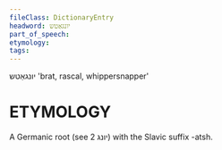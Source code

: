 ```yaml
---
fileClass: DictionaryEntry
headword: יונגאַטש
part_of_speech: 
etymology: 
tags: 
---
```

יונגאַטש
'brat, rascal, whippersnapper'

ETYMOLOGY
===========
A Germanic root (see יונג 2) with the Slavic suffix -atsh.